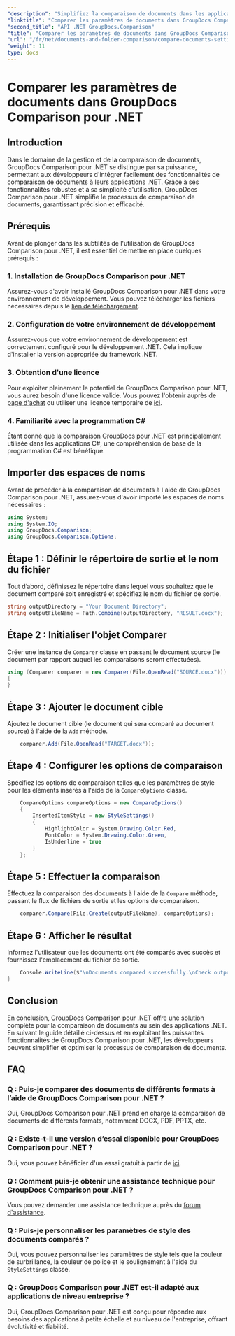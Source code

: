 ```yaml
---
"description": "Simplifiez la comparaison de documents dans les applications .NET avec GroupDocs Comparison. Comparez facilement vos documents grâce à des fonctionnalités avancées."
"linktitle": "Comparer les paramètres de documents dans GroupDocs Comparison pour .NET"
"second_title": "API .NET GroupDocs.Comparison"
"title": "Comparer les paramètres de documents dans GroupDocs Comparison pour .NET"
"url": "/fr/net/documents-and-folder-comparison/compare-documents-settings-dotnet/"
"weight": 11
type: docs
---
```

# Comparer les paramètres de documents dans GroupDocs Comparison pour .NET

## Introduction
Dans le domaine de la gestion et de la comparaison de documents, GroupDocs Comparison pour .NET se distingue par sa puissance, permettant aux développeurs d'intégrer facilement des fonctionnalités de comparaison de documents à leurs applications .NET. Grâce à ses fonctionnalités robustes et à sa simplicité d'utilisation, GroupDocs Comparison pour .NET simplifie le processus de comparaison de documents, garantissant précision et efficacité.
## Prérequis
Avant de plonger dans les subtilités de l'utilisation de GroupDocs Comparison pour .NET, il est essentiel de mettre en place quelques prérequis :
### 1. Installation de GroupDocs Comparison pour .NET
Assurez-vous d'avoir installé GroupDocs Comparison pour .NET dans votre environnement de développement. Vous pouvez télécharger les fichiers nécessaires depuis le [lien de téléchargement](https://releases.groupdocs.com/comparison/net/).
### 2. Configuration de votre environnement de développement
Assurez-vous que votre environnement de développement est correctement configuré pour le développement .NET. Cela implique d'installer la version appropriée du framework .NET.
### 3. Obtention d'une licence
Pour exploiter pleinement le potentiel de GroupDocs Comparison pour .NET, vous aurez besoin d'une licence valide. Vous pouvez l'obtenir auprès de [page d'achat](https://purchase.groupdocs.com/buy) ou utiliser une licence temporaire de [ici](https://purchase.groupdocs.com/temporary-license/).
### 4. Familiarité avec la programmation C#
Étant donné que la comparaison GroupDocs pour .NET est principalement utilisée dans les applications C#, une compréhension de base de la programmation C# est bénéfique.

## Importer des espaces de noms
Avant de procéder à la comparaison de documents à l'aide de GroupDocs Comparison pour .NET, assurez-vous d'avoir importé les espaces de noms nécessaires :
```csharp
using System;
using System.IO;
using GroupDocs.Comparison;
using GroupDocs.Comparison.Options;
```
## Étape 1 : Définir le répertoire de sortie et le nom du fichier
Tout d’abord, définissez le répertoire dans lequel vous souhaitez que le document comparé soit enregistré et spécifiez le nom du fichier de sortie.
```csharp
string outputDirectory = "Your Document Directory";
string outputFileName = Path.Combine(outputDirectory, "RESULT.docx");
```
## Étape 2 : Initialiser l'objet Comparer
Créer une instance de `Comparer` classe en passant le document source (le document par rapport auquel les comparaisons seront effectuées).
```csharp
using (Comparer comparer = new Comparer(File.OpenRead("SOURCE.docx")))
{
}
```
## Étape 3 : Ajouter le document cible
Ajoutez le document cible (le document qui sera comparé au document source) à l'aide de la `Add` méthode.
```csharp
    comparer.Add(File.OpenRead("TARGET.docx"));
```
## Étape 4 : Configurer les options de comparaison
Spécifiez les options de comparaison telles que les paramètres de style pour les éléments insérés à l'aide de la `CompareOptions` classe.
```csharp
    CompareOptions compareOptions = new CompareOptions()
    {
        InsertedItemStyle = new StyleSettings()
        {
            HighlightColor = System.Drawing.Color.Red,
            FontColor = System.Drawing.Color.Green,
            IsUnderline = true
        }
    };
```
## Étape 5 : Effectuer la comparaison
Effectuez la comparaison des documents à l'aide de la `Compare` méthode, passant le flux de fichiers de sortie et les options de comparaison.
```csharp
    comparer.Compare(File.Create(outputFileName), compareOptions);
```
## Étape 6 : Afficher le résultat
Informez l'utilisateur que les documents ont été comparés avec succès et fournissez l'emplacement du fichier de sortie.
```csharp
    Console.WriteLine($"\nDocuments compared successfully.\nCheck output in {Directory.GetCurrentDirectory()}.");
}
```

## Conclusion
En conclusion, GroupDocs Comparison pour .NET offre une solution complète pour la comparaison de documents au sein des applications .NET. En suivant le guide détaillé ci-dessus et en exploitant les puissantes fonctionnalités de GroupDocs Comparison pour .NET, les développeurs peuvent simplifier et optimiser le processus de comparaison de documents.
## FAQ
### Q : Puis-je comparer des documents de différents formats à l’aide de GroupDocs Comparison pour .NET ?
Oui, GroupDocs Comparison pour .NET prend en charge la comparaison de documents de différents formats, notamment DOCX, PDF, PPTX, etc.
### Q : Existe-t-il une version d’essai disponible pour GroupDocs Comparison pour .NET ?
Oui, vous pouvez bénéficier d'un essai gratuit à partir de [ici](https://releases.groupdocs.com/).
### Q : Comment puis-je obtenir une assistance technique pour GroupDocs Comparison pour .NET ?
Vous pouvez demander une assistance technique auprès du [forum d'assistance](https://forum.groupdocs.com/c/comparison/12).
### Q : Puis-je personnaliser les paramètres de style des documents comparés ?
Oui, vous pouvez personnaliser les paramètres de style tels que la couleur de surbrillance, la couleur de police et le soulignement à l'aide du `StyleSettings` classe.
### Q : GroupDocs Comparison pour .NET est-il adapté aux applications de niveau entreprise ?
Oui, GroupDocs Comparison pour .NET est conçu pour répondre aux besoins des applications à petite échelle et au niveau de l'entreprise, offrant évolutivité et fiabilité.